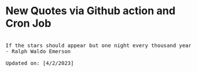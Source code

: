 # New Quotes via Github action and Cron Job

<pre>
<!-- #quote -->
If the stars should appear but one night every thousand years how man would marvel and adore.
- Ralph Waldo Emerson

Updated on: [4/2/2023]
<!-- #quoteEnd -->
</pre>
